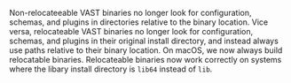 Non-relocateeable VAST binaries no longer look for configuration, schemas, and
plugins in directories relative to the binary location. Vice versa, relocateable
VAST binaries no longer look for configuration, schemas, and plugins in their
original install directory, and instead always use paths relative to their
binary location. On macOS, we now always build relocatable binaries.
Relocateable binaries now work correctly on systems where the libary install
directory is `lib64` instead of `lib`.
